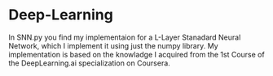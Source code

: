 # Deep-Learning

In SNN.py you find my implementaion for a L-Layer Stanadard Neural Network, which I implement it using just the numpy library.
My implementation is based on the knowladge I acquired from the 1st Course of the DeepLearning.ai specialization on Coursera.
